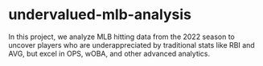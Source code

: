 # undervalued-mlb-analysis
In this project, we analyze MLB hitting data from the 2022 season to uncover  players who are underappreciated by traditional stats like RBI and AVG,  but excel in OPS, wOBA, and other advanced analytics.
